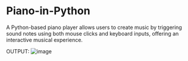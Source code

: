 # Piano-in-Python

A Python-based piano player allows users to create music by triggering sound notes using both mouse clicks and keyboard inputs, offering an interactive musical experience.

OUTPUT:
![image](https://github.com/SourabGarg/Piano-in-Python/assets/112079423/2d113e3c-2930-4fc2-ab0b-09e054359bff)
